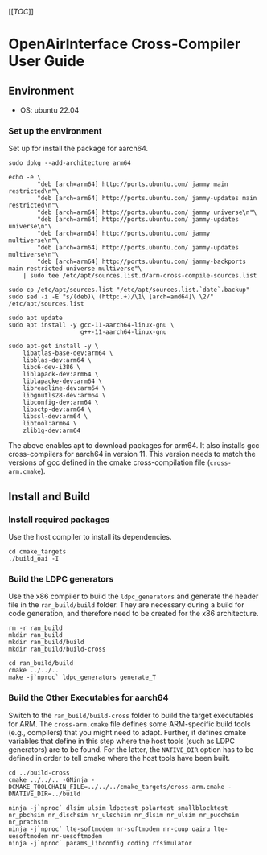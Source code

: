 [[_TOC_]]


# OpenAirInterface Cross-Compiler User Guide

## Environment

- OS: ubuntu 22.04

### Set up the environment

Set up for install the package for aarch64.

```shell
sudo dpkg --add-architecture arm64

echo -e \
        "deb [arch=arm64] http://ports.ubuntu.com/ jammy main restricted\n"\
        "deb [arch=arm64] http://ports.ubuntu.com/ jammy-updates main restricted\n"\
        "deb [arch=arm64] http://ports.ubuntu.com/ jammy universe\n"\
        "deb [arch=arm64] http://ports.ubuntu.com/ jammy-updates universe\n"\
        "deb [arch=arm64] http://ports.ubuntu.com/ jammy multiverse\n"\
        "deb [arch=arm64] http://ports.ubuntu.com/ jammy-updates multiverse\n"\
        "deb [arch=arm64] http://ports.ubuntu.com/ jammy-backports main restricted universe multiverse"\
    | sudo tee /etc/apt/sources.list.d/arm-cross-compile-sources.list

sudo cp /etc/apt/sources.list "/etc/apt/sources.list.`date`.backup"
sudo sed -i -E "s/(deb)\ (http:.+)/\1\ [arch=amd64]\ \2/" /etc/apt/sources.list

sudo apt update
sudo apt install -y gcc-11-aarch64-linux-gnu \
                    g++-11-aarch64-linux-gnu

sudo apt-get install -y \
    libatlas-base-dev:arm64 \
    libblas-dev:arm64 \
    libc6-dev-i386 \
    liblapack-dev:arm64 \
    liblapacke-dev:arm64 \
    libreadline-dev:arm64 \
    libgnutls28-dev:arm64 \
    libconfig-dev:arm64 \
    libsctp-dev:arm64 \
    libssl-dev:arm64 \
    libtool:arm64 \
    zlib1g-dev:arm64
```

The above enables apt to download packages for arm64. It also installs
gcc cross-compilers for aarch64 in version 11. This version needs to match the
versions of gcc defined in the cmake cross-compilation file (`cross-arm.cmake`).

## Install and Build

### Install required packages

Use the host compiler to install its dependencies.

```shell
cd cmake_targets
./build_oai -I
```

### Build the LDPC generators

Use the x86 compiler to build the `ldpc_generators` and generate the header
file in the `ran_build/build` folder.  They are necessary during a build for
code generation, and therefore need to be created for the x86 architecture.

```shell
rm -r ran_build
mkdir ran_build
mkdir ran_build/build
mkdir ran_build/build-cross

cd ran_build/build
cmake ../../..
make -j`nproc` ldpc_generators generate_T
```

### Build the Other Executables for aarch64

Switch to the `ran_build/build-cross` folder to build the target executables
for ARM. The `cross-arm.cmake` file defines some ARM-specific build tools
(e.g., compilers) that you might need to adapt. Further, it defines cmake
variables that define in this step where the host tools (such as LDPC
generators) are to be found. For the latter, the `NATIVE_DIR` option has to
be defined in order to tell cmake where the host tools have been built.

```shell
cd ../build-cross
cmake ../../.. -GNinja -DCMAKE_TOOLCHAIN_FILE=../../../cmake_targets/cross-arm.cmake -DNATIVE_DIR=../build

ninja -j`nproc` dlsim ulsim ldpctest polartest smallblocktest nr_pbchsim nr_dlschsim nr_ulschsim nr_dlsim nr_ulsim nr_pucchsim nr_prachsim
ninja -j`nproc` lte-softmodem nr-softmodem nr-cuup oairu lte-uesoftmodem nr-uesoftmodem
ninja -j`nproc` params_libconfig coding rfsimulator
```
